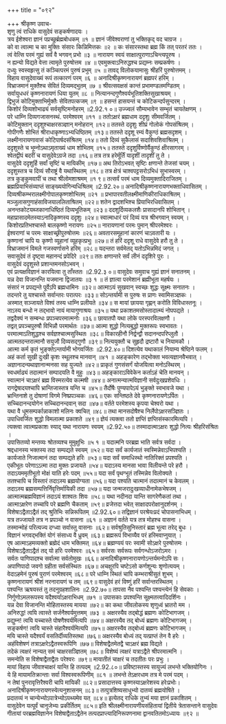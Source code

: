 +++
title = "०९२"

+++
श्रीकृष्ण उवाच-  
शृणु त्वं राधिके वासुदेवं सङ्कर्षणादयः ।  
त्रय ईशेश्वरा ज्ञानं पप्रच्छुर्ब्रह्मबोधकम् ॥१ ॥
ज्ञानं जीवेश्वराणां तु भक्तिकृद् वद चाग्रज ।  
को वा त्वात्मा च का मुक्तिः संसारः किन्निमित्तकः ॥२ ॥
कः संसारस्तथा ब्रह्म किं तत् परतरं ततः ।  
त्वं वेत्सि परमं गुह्यं सर्वं वै भगवन् प्रभो ॥३ ॥
नारायण स्वयं साक्षात्पुराणाऽचिन्त्यपूरुष ।  
न ह्यन्यो विद्यते वेत्ता त्वामृते पुरुषोत्तम ॥४ ॥
एवमुक्त्वाऽनिरुद्धश्च प्रद्यम्नः सम्प्रकर्षणः ।  
दध्युः स्वस्वहृत्सु तं कञ्चित्परमं पुरुषं प्रभुम् ॥५ ॥
तावद् विलोकयामासुः श्रीहरिं पुरुषोत्तमम् ।  
विहाय वासुदेवाख्यं रूपं तत्कारणं परम् ॥६ ॥
अनादिश्रीकृष्णनारायणं ब्रह्मपरं हरिम् ।  
विभ्राजमानं मुक्तैश्च सेवितं दिव्यमद्भुतम् ॥७ ॥
श्रीवत्सवक्षसं कान्तं प्रभामण्डलमण्डितम् ।  
सर्वायुधधरं कृष्णनारायणं धिया युतम् ॥८ ॥
नित्यानन्दगुणैश्वर्यभूतिशक्तिसुखाश्रयम् ।  
द्विभुजं कोटिमुक्ताभिर्मुक्तैः सेवितपत्कजम् ॥९ ॥
हसन्तं हासयन्तं च कोटिकन्दर्पसुन्दरम् ।  
किशोरं दिव्यशोभाढ्यं सर्वसृष्टिमनोहरम् ॥2.92.१ ०॥
उज्ज्वलं सौम्यभावेन सम्भृतं चायतेक्षणम् ।  
परे धाम्नि दिव्यगजासनस्थं. परमेश्वरम् ॥११ ॥
ततोऽक्षरं ब्रह्मधाम ददृशुः सीमवर्जितम् ।  
कोटिमुक्तान् ददृशुश्चाक्षरसञ्ज्ञान् मनोहरान् ॥१२॥
ततस्ते ददृशुः शीघ्रं गोलोकं गोपसंश्रितम् ।  
गोपीगणैः शोभितं श्रीराधाकृष्णाऽभ्यधिष्ठितम् ॥१३॥
ततस्ते ददृशू रम्यं वैकुण्ठं ब्रह्मसदृशम् ।  
लक्ष्मीनारायणावासं कोटिपार्षदसंश्रितम् ॥१४॥
ततो दिव्यं सुकैलासं सदाशिवशिवाश्रितम् ।  
ददृशुस्ते च भूम्नोऽथाऽमृताख्यं धाम शोभितम् ॥१५॥
ततस्ते ददृशुर्विष्णोर्वैकुण्ठं क्षीरसागरम् ।  
श्वेतद्वीपं बदरीं च वासुदेवेऽग्रजे तदा ॥१६॥
तत्र तत्र हरेर्मूर्तिं यादृशीं तादृशीं तु ते ।  
वासुदेवे ददृशुर्हि सर्वां सृष्टिं च मायिकीम् ॥१७॥
अथ तिरोऽभवत् सृष्टिः क्षणान्ते तेजसां चयम् ।  
ददृशुस्तत्र च दिव्यं सौराष्ट्रं वै यथास्थितम् ॥१८॥
तत्र क्षेत्रं चाश्वपट्टसरोऽभिधं सुभास्वरम् ।  
तत्र कुङ्कुमवापीं च तथा श्रीलोमशाश्रमम् ॥१ ९॥
तत्सर्वं परमं धाम दिव्यमुक्तादिराजितम् ।  
ब्रह्मप्रियाभिसंव्याप्तं साङ्ख्ययोगिन्यधिश्रितम् ॥2.92.२०॥
अनादिश्रीकृष्णनारायणभक्ताधिवासितम् ।  
दिव्यश्रीकम्भरालक्ष्मीगोपालकृष्णशोभितम् ॥२१ ॥
प्रभापारवतीलक्ष्मीमाणिकीराधिकाश्रितम् ।  
मञ्जुलासगुणाहंसाविजयाललिताश्रितम् ॥२२॥
शतेन द्वादशभिश्च प्रियाभिरधिवासितम् ।  
अनन्तकोटयब्जकानाधिष्ठितं दिव्यभूतिकम् ॥२३॥
ददशुर्दिव्यकलशैः प्रासादानपि शोभितान् ।  
महाप्रासादमेतस्याऽनादिकृष्णस्य ददृशुः ॥२४॥
स्वात्माधारं परं दिव्यं यत्र श्रीभगवान् स्वयम् ।  
किशोरप्रतिभश्चास्ते बालकृष्णो नरायणः ॥२५॥
नारायणानां परमः पुमान् श्रीपरमेश्वरः ।  
ईश्वराणां च परमः साक्षाच्छ्रीपुरुषोत्तमः ॥२६॥
अवतारसमूहानां कारणं चाऽवतारी यः ।  
कृष्णानां चापि यः कृष्णो व्यूहानां व्यूहकृत्प्रभुः ॥२७॥
तं हरिं ददृशू राधे वासुदेवे हरौ तु ते ।  
विभ्राजमानं विमले गजस्वर्णासने हरिम् ॥२८॥
यदन्तरा सर्वमेतद् यतोऽभिन्नमिदं जगत् ।  
सवासुदेवं तं दृष्ट्वा महानन्दं प्रपेदिरे ॥२९॥
ततः क्षणान्तरे सर्वं लीनं ददृशिरे पुरः ।  
वासुदेवं ददृशुस्ते प्रशान्तमनसोऽभवन् ।  
एवं प्रत्यक्षविज्ञानं कारयित्वा तु ताँस्ततः ॥2.92.३ ०॥
वासुदेवः समुवाच गुह्यं ज्ञानं सनातनम् ।  
यन्न देवा विजानन्ति यजमाना द्विजातयः ॥३ १ ॥
तं ज्ञात्वा परमेशानं ब्रह्मीभूता महर्षयः ।  
संसारं न प्रपद्यन्ते पूर्वेऽपि ब्रह्मधामिनः ॥३२॥
आत्माऽयं सुखवान् स्वच्छः शुद्धः सूक्ष्मः सनातनः ।  
तदन्तरे तु यश्चास्ते सर्वान्तरः परात्परः ॥३३॥
सोऽन्तर्यामी स पुरुषः स प्राणः स्वामिसञ्ज्ञकः ।  
अस्मात् सञ्जायते विश्वं तस्य धाम्नि प्रलीयते ॥३४॥
स मायां छायया गृह्णन् करोति विविधास्तनूः ।  
नाऽस्य बन्धो न तद्भावो नायं मायागुणाश्रयः ॥३५॥
यथा प्रकाशतमसोस्तादात्म्यं नोपपद्यते ।  
तद्वदैक्यं न सम्बन्धः प्रपञ्चपरमात्मनोः ॥३६॥
छायातपौ यथा लोके परस्परविलक्षणौ ।  
तद्वत् प्रपञ्चपुरुषौ विभिन्नौ परमार्थतः ॥३७॥
आत्मा शुद्धो नित्यबुद्धो मुक्तरूपः स्वभावतः ।  
परमात्माऽतिशुद्धश्च सर्वज्ञश्चात्मसुस्थितः ॥३८॥
विकारहीनौ निर्द्वन्द्वौ सदानन्दपरिप्लुतौ ।  
आत्मतदन्तरात्मानौ सयुजौ दिव्यसद्गुणौ ॥३९॥
नित्ययुक्तौ च सुहृदौ द्रष्टारौ च नियामकौ ।  
आत्मा कर्म कृतं भुङ्क्तेऽन्तर्यामी भोगवर्जितः ॥2.92.४०॥
दिशत्येव यथाकालं नियाम्य श्रेष्ठिने फलम् ।  
अहं कर्ता सुखी दुःखी कृशः स्थूलश्च मानवान् ॥४१ ॥
अहङ्कारेण तद्भोक्ता भवत्यज्ञानवैभवात् ।  
अज्ञानादन्यथाज्ञानान्मनसा सह युज्यते ॥४२॥
प्राकृतं गुणसंसर्गं योजयित्वा मनोऽस्थिरम् ।  
स्वधर्माढ्यं तदात्मानं सम्पादयति वै मुहुः ॥४३॥
अहङ्काराऽविवेकेन कर्ताऽहं चेति मानयन् ।  
स्वात्मानं चाऽक्षरं ब्रह्म विस्मरत्येव कल्मषी ॥४४॥
अनात्मन्यात्मविज्ञानी सर्वदुःखप्रशेवधिः ।  
रागद्वेषादयश्चापि भ्रान्तिजास्तत्र यन्ति च ॥४५॥
तैर्दोषैः पुण्यपापेऽयं भुङ्क्ते स्वभावजे यथा ।  
भ्रान्तिनाशे तु दोषाणां विगमे निष्प्रपञ्चकः ॥४६॥
एकः सन्तिष्ठते देवे कृष्णनारायणेऽर्पितः ।  
सच्चिदानन्दयोगेन सच्चिदानन्दवान् सदा ॥४७॥
वर्तते परमेशस्य कृपया चेश्वरो यथा ।  
यथा वै धूमसम्पर्कान्नाकाशो मलिनः क्वचित् ॥४८॥
तथा मानसदोषैश्च निर्लेपोऽक्षरसञ्ज्ञितः ।  
उपाधिवर्जितः शुद्धो विमलात्मा प्रकाशते ॥४९॥
ज्ञेयं त्यक्त्वा ततो ज्ञप्तिं ज्ञप्तिसंस्कारमित्यपि ।  
त्यक्त्वा त्वात्मप्रकाशः स्याद् यथा नारायणः स्वयम् ॥2.92.५०॥
तस्मादात्माऽक्षरः शुद्धो नित्यः श्रीहरिसंश्रितः ।  
उपासितव्यो मन्तव्यः श्रोतव्यश्च मुमुक्षुभिः ॥५ १ ॥
यदात्मनि परब्रह्म भाति सर्वत्र सर्वदा ।  
श्रद्दधानस्य भक्तस्य तदा सम्पद्यते स्वयम् ॥५२॥
यदा सर्वं कार्यजातं स्वस्मिन्नेवाऽभिपश्यति ।  
कार्यजाते निजात्मानं तदा सम्पद्यते हरिः ॥५३॥
यदा सर्वं समाधिस्थो नातिरिक्तं प्रपश्यति ।  
एकीभूतः परेणाऽऽत्मा तदा मुक्तः प्रजायते ॥५४॥
यदाऽस्य मानसा भावा विलीयन्ते परे हरौ ।  
तदाऽयममृतीभूतो मोक्षं याति हरेः पदम् ॥५५॥
यदा सर्वं पृथग्भूतं तस्मिन्नेव विलोक्यते ।  
ततश्चापि च विस्तारं तदाऽस्य ब्रह्मयोग्यता ॥५६॥
यदा पश्यति चात्मानं तदात्मानं च केवलम् ।  
तदाऽस्य ब्रह्मसम्पत्तिर्निवृत्तिर्मायिकी तदा ॥५७॥
यदा जन्मजरादुःखव्याधीनामेकभेषजम् ।  
आत्मात्मब्रह्मविज्ञानं तदाऽयं शाश्वतः शिवः ॥५८॥
यथा नदीनदा यान्ति सागरेणैकतां तथा ।  
आत्माऽक्षरेण तच्चापि परे ब्रह्मणि चैकताम् ॥५९॥
व्रजेत्तदा भवेत् साक्षादपरोक्षानुदर्शनम् ।  
विशेषाऽद्वैताऽद्वैतं तद् श्रुतिभिः सन्निरूपितम् ॥2.92.६०॥
तद्विज्ञानं परश्रेयःप्रदं चोपासनाभिधम् ।  
यत्र तज्जायते तत्र न प्रपञ्चो न वासना ॥६१ ॥
अज्ञानं वर्तते यत्र तत्र मोहश्च वासना ।  
तस्मान्मोहं परित्यज्य दग्ध्वा सर्वास्तु वासनाः ॥६२॥
सर्वश्रुतिसुनिस्तारं ब्रह्म भूत्वा तरेद् बुधः ।  
विज्ञानं भगवद्भक्तिं योगं संसाध्य वै ध्रुवम् ॥६३॥
ब्रह्मरूपं विभाव्यैव परं हरिमवाप्नुयात् ।  
एष आत्माऽहमव्यक्तो ब्रह्मेदं धाम भक्तिमत् ॥६४॥
ब्रह्मण्ययं परः स्वामी सोऽक्षरे पुरुषोत्तमः ।  
विशेषाऽद्वैताऽद्वैतं तद् यो हरिः परमेश्वरः ॥६५॥
सर्वरसः सर्वरूपः सर्वगन्धोऽजरोऽमरः ।  
सर्वतः पाणिपादश्च सर्वात्मा सर्वतोमुखः ॥६६॥
अनादिश्रीकृष्णनारायणोऽन्तर्यमनोऽपि सः ।  
अपाणिपादो जवगो ग्रहीता सर्वसंस्थितः ॥६७॥
अचक्षुरपि चष्टेऽसो कर्णशून्यः शृणोत्ययम् ।  
वेदाऽहमेनं पुरुषं पुराणं परमेश्वरम् ॥६८॥
परे धाम्नि स्थितं चापि कम्भराश्रीसुतं शुभम् ।  
कृष्णनारायणं श्रीशं नरनारायणं च तम् ॥६९॥
वासुदेवं हरं विष्णुं हरिं सर्वान्तरस्थितम् ।  
पश्यन्ति ऋषयस्तं तु तदनुग्रहशालिनः ॥2.92.७०॥
तापसा नैव पश्यन्ति पश्यन्त्येनं हि सेवकाः ।  
निर्गुणोऽमलरूपस्य यदैश्वर्याऽक्षराभिधम् ॥७१ ॥
उपासकाः प्रपश्यन्ति सूक्ष्मतत्त्वादिदर्शिनः ।  
यन्न देवा विजानन्ति मोहितास्तस्य मायया ॥७२॥
का कथा जीवलोकस्य शृणुध्वं भ्रातरो मम ।  
अनिरुद्ध! त्वयि त्वास्ते सर्जनैश्वर्यमुत्तमम् ॥७३ ॥
अक्षरस्यैव तद्बोद्धं ब्रह्मणः कोटिभागजम् ।  
प्रद्युम्न! त्वयि यच्चास्ते पोषणैश्वर्यमित्यपि ॥७४॥
अक्षरस्यैव तद् बोध्यं ब्रह्मणः कोटिभागजम् ।  
सङ्कर्षण! त्वयि चास्ते संहारैश्वर्यमित्यपि ॥७५॥
अक्षरस्यैव तद्बोध्यं ब्रह्मणः कोटिभागजम् ।  
मयि चास्ते यदैश्वर्यं वसतिर्दीव्यतिस्तथा ॥७६॥
अक्षरस्यैव बोध्यं तद् यत्प्राप्तं तेन वै हरेः ।  
अहंविशेषणं तत्राऽक्षरेऽद्वैतस्वरूपिणि ॥७७॥
विशेषाद्वैतमेतद्वै चाऽक्षरं ब्रह्म विद्यते ।  
तदेकं त्वक्षरं नान्यत् समं चाक्षरसञ्ज्ञितम् ॥७८॥
विशेष्यं त्वक्षरं यत्राऽद्वैते श्रीपरमात्मनि ।  
समन्वेति स विशेषाद्वैताद्वैतः परेश्वरः ॥७९॥
मायातीतं चाक्षरं च तदतीतः परः प्रभुः ।  
मायां विहाय जीवाश्चाक्षरं यान्ति हि तत्पदम् ॥2.92.८०॥
प्रविष्टास्तस्य सायुज्यं लभन्ते भक्तियोगिनः ।  
ये हि मायामतिक्रान्ताः सर्वा विश्वस्वरूपिणीम् ॥८१ ॥
लभन्ते तेऽक्षरधाम तत्र मे परमं पदम् ।  
न तेषां पुनरावृत्तिरैश्वरी चापि मायिकी ॥८२॥
प्रसादात्तस्य कृष्णस्याऽक्षरेशस्य हरेःप्रभोः।  
अनादिश्रीकृष्णनारायणस्येत्यनुशासनम् ॥८३॥
तत्पुत्रशिष्यसाधुभ्यो दातव्यं ब्रह्मयोषिते ।  
प्रदातव्यं न चान्येभ्योऽपात्रेभ्योऽपथ्यमेव यत् ॥८४॥
इत्येतद् राधिके तुभ्यं मया ज्ञानं प्रकाशितम् ।  
वासुदेवेन यत्पूर्वं चानुजेभ्यः प्रकीर्तितम् ॥८५॥
इति श्रीलक्ष्मीनारायणीयसंहितायां द्वितीये त्रेतासन्ताने वासुदेवः गीतायां परब्रह्मविज्ञानेन विशेषाद्वैताऽद्वैतेन तत्पदप्राप्त्यादिनिरूपणनामा द्वानवतितमोऽध्यायः ॥९२ ॥
    
